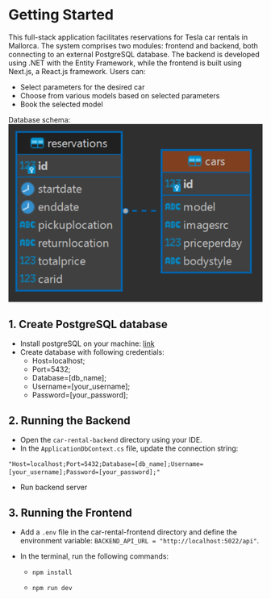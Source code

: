 # Getting Started

This full-stack application facilitates reservations for Tesla car rentals in Mallorca. The system comprises two modules: frontend and backend, both connecting to an external PostgreSQL database. The backend is developed using .NET with the Entity Framework, while the frontend is built using Next.js, a React.js framework. Users can:

- Select parameters for the desired car
- Choose from various models based on selected parameters
- Book the selected model

Database schema:
<img src="./er_diagram.png" alt='schema-of-two-tables-database' />

## 1. Create PostgreSQL database

- Install postgreSQL on your machine: [link](https://www.postgresql.org/download/)
- Create database with following credentials:
  - Host=localhost;
  - Port=5432;
  - Database=[db_name];
  - Username=[your_username];
  - Password=[your_password];

## 2. Running the Backend

- Open the `car-rental-backend` directory using your IDE.
- In the `ApplicationDbContext.cs` file, update the connection string:

```
"Host=localhost;Port=5432;Database=[db_name];Username=[your_username];Password=[your_password];"

```

- Run backend server

## 3. Running the Frontend

- Add a `.env` file in the car-rental-frontend directory and define the environment variable: `BACKEND_API_URL = "http://localhost:5022/api"`.
- In the terminal, run the following commands:

  - `npm install`

  - `npm run dev`
